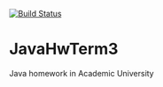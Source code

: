 [![Build Status](https://travis-ci.org/demarkok/JavaHwTerm4.svg?branch=master)](https://travis-ci.org/demarkok/JavaHwTerm4)
# JavaHwTerm3
Java homework in Academic University
